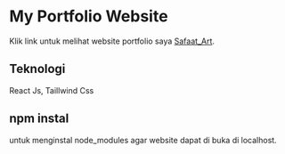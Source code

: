 # My Portfolio Website
Klik link untuk melihat website portfolio saya [Safaat_Art](https://safaaat.github.io).


## Teknologi
React Js, Taillwind Css

## npm instal
untuk menginstal node_modules agar website dapat di buka di localhost.


